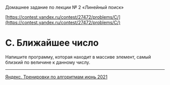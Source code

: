 Домашнее задание по лекции № 2 «Линейный поиск»

[https://contest.yandex.ru/contest/27472/problems/C/](https://contest.yandex.ru/contest/27472/problems/C/)

# C. Ближайшее число

Напишите программу, которая находит в массиве элемент, самый близкий по величине к  данному числу.

---

[Яндекс. Тренировки по алгоритмам июнь 2021](https://yandex.ru/yaintern/algorithm-training_1)
